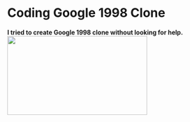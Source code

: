 # Coding Google 1998 Clone
**I tried to create Google 1998 clone without looking for help.**
<img src="images/google1998clonepic" alt=" " width="320" height="180">
